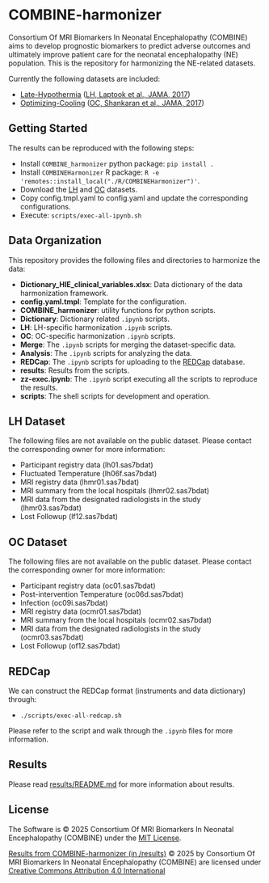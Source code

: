 # COMBINE-harmonizer

Consortium Of MRI Biomarkers In Neonatal Encephalopathy (COMBINE) aims to develop prognostic biomarkers to predict adverse outcomes and ultimately improve patient care for the neonatal encephalopathy (NE) population. This is the repository for harmonizing the NE-related datasets.

Currently the following datasets are included:

* [Late-Hypothermia](https://doi.org/10.57982/hs6z-4j46) ([LH, Laptook et al., JAMA, 2017](https://doi.org/10.1001/jama.2017.14972))
* [Optimizing-Cooling](https://doi.org/10.57982/yjay-3487) ([OC, Shankaran et al., JAMA, 2017](10.1001/jama.2017.7218))

## Getting Started

The results can be reproduced with the following steps:

* Install `COMBINE_harmonizer` python package: `pip install .`
* Install `COMBINEHarmonizer` R package: `R -e 'remotes::install_local("./R/COMBINEHarmonizer")'`.
* Download the [LH](https://doi.org/10.57982/hs6z-4j46) and [OC](https://doi.org/10.57982/yjay-3487) datasets.
* Copy config.tmpl.yaml to config.yaml and update the corresponding configurations.
* Execute: `scripts/exec-all-ipynb.sh`

## Data Organization

This repository provides the following files and directories to harmonize the data:

* **Dictionary_HIE_clinical_variables.xlsx**: Data dictionary of the data harmonization framework.
* **config.yaml.tmpl**: Template for the configuration.
* **COMBINE_harmonizer**: utility functions for python scripts.
* **Dictionary**: Dictionary related `.ipynb` scripts.
* **LH**: LH-specific harmonization `.ipynb` scripts.
* **OC**: OC-specific harmonization `.ipynb` scripts.
* **Merge**: The `.ipynb` scripts for merging the dataset-specific data.
* **Analysis**: The `.ipynb` scripts for analyzing the data.
* **REDCap**: The `.ipynb` scripts for uploading to the [REDCap](https://project-redcap.org/) database.
* **results**: Results from the scripts.
* **zz-exec.ipynb**: The `.ipynb` script executing all the scripts to reproduce the results.
* **scripts**: The shell scripts for development and operation.

## LH Dataset

The following files are not available on the public dataset. Please contact the corresponding owner for more information:

* Participant registry data (lh01.sas7bdat)
* Fluctuated Temperature (lh06f.sas7bdat)
* MRI registry data (lhmr01.sas7bdat)
* MRI summary from the local hospitals (lhmr02.sas7bdat)
* MRI data from the designated radiologists in the study (lhmr03.sas7bdat)
* Lost Followup (lf12.sas7bdat)

## OC Dataset

The following files are not available on the public dataset. Please contact the corresponding owner for more information:

* Participant registry data (oc01.sas7bdat)
* Post-intervention Temperature (oc06d.sas7bdat)
* Infection (oc09i.sas7bdat)
* MRI registry data (ocmr01.sas7bdat)
* MRI summary from the local hospitals (ocmr02.sas7bdat)
* MRI data from the designated radiologists in the study (ocmr03.sas7bdat)
* Lost Followup (of12.sas7bdat)

## REDCap

We can construct the REDCap format (instruments and data dictionary) through:

* `./scripts/exec-all-redcap.sh`

Please refer to the script and walk through the `.ipynb` files for more information.

## Results

Please read [results/README.md](https://github.com/i3-research/COMBINE-harmonizer/tree/v1.1.0/results/README.md) for more information about results.

## License

The Software is © 2025 Consortium Of MRI Biomarkers In Neonatal Encephalopathy (COMBINE) under the [MIT License](https://opensource.org/license/mit).

[Results from COMBINE-harmonizer (in /results)](https://github.com/i3-research/COMBINE-harmonizer/tree/v1.1.0/results) © 2025 by Consortium Of MRI Biomarkers In Neonatal Encephalopathy (COMBINE) are licensed under [Creative Commons Attribution 4.0 International](https://creativecommons.org/licenses/by/4.0)
